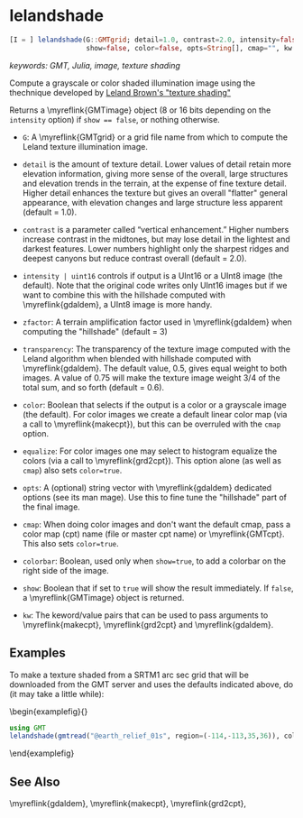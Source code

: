 # lelandshade

```julia
[I = ] lelandshade(G::GMTgrid; detail=1.0, contrast=2.0, intensity=false, zfactor=3, transparency=0.6,
                   show=false, color=false, opts=String[], cmap="", kw...)
```

*keywords: GMT, Julia, image, texture shading*

Compute a grayscale or color shaded illumination image using the thechnique developed by [Leland Brown's "texture shading"](http://www.textureshading.com/Home.html) 

Returns a \myreflink{GMTimage} object (8 or 16 bits depending on the `intensity` option) if `show == false`,
or nothing otherwise.

- `G`: A \myreflink{GMTgrid} or a grid file name from which to compute the Leland texture illumination image.

- `detail` is the amount of texture detail. Lower values of detail retain more elevation information,
  giving more sense of the overall, large structures and elevation trends in the terrain, at the expense
  of fine texture detail. Higher detail enhances the texture but gives an overall "flatter" general appearance,
  with elevation changes and large structure less apparent (default = 1.0).

- `contrast` is a parameter called “vertical enhancement.” Higher numbers increase contrast in the midtones,
  but may lose detail in the lightest and darkest features. Lower numbers highlight only the sharpest ridges
  and deepest canyons but reduce contrast overall (default = 2.0).

- `intensity | uint16` controls if output is a UInt16 or a UInt8 image (the default). Note that the original code
  writes only UInt16 images but if we want to combine this with the hillshade computed with \myreflink{gdaldem},
  a UInt8 image is more handy.

- `zfactor`: A terrain amplification factor used in \myreflink{gdaldem} when computing the "hillshade" (default = 3)

- `transparency`: The transparency of the texture image computed with the Leland algorithm when blended with
  hillshade computed with \myreflink{gdaldem}. The default value, 0.5, gives equal weight to both images. A value of
  0.75 will make the texture image weight 3/4 of the total sum, and so forth (default = 0.6).

- `color`: Boolean that selects if the output is a color or a grayscale image (the default). For color images
  we create a default linear color map (via a call to \myreflink{makecpt}), but this can be overruled with the `cmap` option.

- `equalize`: For color images one may select to histogram equalize the colors (via a call to \myreflink{grd2cpt}).
  This option alone (as well as `cmap`) also sets `color=true`.

- `opts`: A (optional) string vector with \myreflink{gdaldem} dedicated options (see its man mage). Use this to fine tune
  the "hillshade" part of the final image.

- `cmap`: When doing color images and don't want the default cmap, pass a color map (cpt) name (file or master
  cpt name) or \myreflink{GMTcpt}. This also sets `color=true`.

- `colorbar`: Boolean, used only when `show=true`, to add a colorbar on the right side of the image.

- `show`: Boolean that if set to `true` will show the result immediately. If `false`, a \myreflink{GMTimage} object
  is returned.

- `kw`: The keword/value pairs that can be used to pass arguments to \myreflink{makecpt}, \myreflink{grd2cpt}
  and \myreflink{gdaldem}.


Examples
--------

To make a texture shaded from a SRTM1 arc sec grid that will be downloaded from the GMT server and uses
the defaults indicated above, do (it may take a little while):

\begin{examplefig}{}
```julia
using GMT
lelandshade(gmtread("@earth_relief_01s", region=(-114,-113,35,36)), color=true, colorbar=true, show=true)
```
\end{examplefig}


See Also
--------

\myreflink{gdaldem}, \myreflink{makecpt}, \myreflink{grd2cpt},
